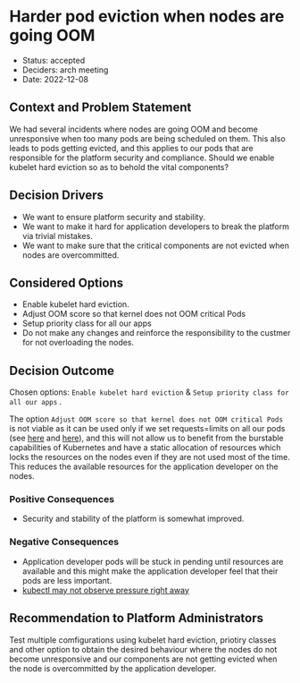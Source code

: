 # Harder pod eviction when nodes are going OOM

* Status: accepted
* Deciders: arch meeting
* Date: 2022-12-08

## Context and Problem Statement

We had several incidents where nodes are going OOM and become unresponsive when too many pods are being scheduled on them. This also leads to pods getting evicted, and this applies to our pods that are responsible for the platform security and compliance.
Should we enable kubelet hard eviction so as to behold the vital components?

## Decision Drivers

* We want to ensure platform security and stability.
* We want to make it hard for application developers to break the platform via trivial mistakes.
* We want to make sure that the critical components are not evicted when nodes are overcommitted.

## Considered Options

* Enable kubelet hard eviction.
* Adjust OOM score so that kernel does not OOM critical Pods
* Setup priority class for all our apps
* Do not make any changes and reinforce the responsibility to the custmer for not overloading the nodes.

## Decision Outcome

Chosen options: `Enable kubelet hard eviction` & `Setup priority class for all our apps` .

The option `Adjust OOM score so that kernel does not OOM critical Pods` is  not viable as it can be used only if we set requests=limits on all our pods (see [here](https://kubernetes.io/docs/concepts/scheduling-eviction/node-pressure-eviction/#node-out-of-memory-behavior) and [here](https://kubernetes.io/docs/tasks/configure-pod-container/quality-service-pod/#create-a-pod-that-gets-assigned-a-qos-class-of-guaranteed)), and this will not allow us to benefit from the burstable capabilities of Kubernetes and have a static allocation of resources which locks the resources on the nodes even if they are not used most of the time. This reduces the available resources for the application developer on the nodes.

### Positive Consequences

* Security and stability of the platform is somewhat improved.

### Negative Consequences

* Application developer pods will be stuck in pending until resources are available and this might make the application developer feel that their pods are less important.
* [kubectl may not observe pressure right away](https://kubernetes.io/docs/concepts/scheduling-eviction/node-pressure-eviction/#kubelet-may-not-observe-memory-pressure-right-away)

## Recommendation to Platform Administrators

Test multiple comfigurations using kubelet hard eviction, priotiry classes and other option to obtain the desired behaviour where the nodes do not become unresponsive and our components are not getting evicted when the node is overcommitted by the application developer.
